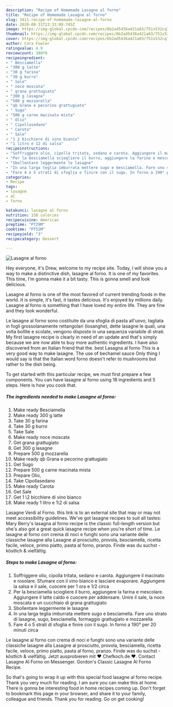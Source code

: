 ```yaml
---
description: "Recipe of Homemade Lasagne al forno"
title: "Recipe of Homemade Lasagne al forno"
slug: 3411-recipe-of-homemade-lasagne-al-forno
date: 2020-08-31T13:33:09.745Z
image: https://img-global.cpcdn.com/recipes/6b2ad5436a421a03/751x532cq70/lasagne-al-forno-recipe-main-photo.jpg
thumbnail: https://img-global.cpcdn.com/recipes/6b2ad5436a421a03/751x532cq70/lasagne-al-forno-recipe-main-photo.jpg
cover: https://img-global.cpcdn.com/recipes/6b2ad5436a421a03/751x532cq70/lasagne-al-forno-recipe-main-photo.jpg
author: Cora Fowler
ratingvalue: 4.9
reviewcount: 38070
recipeingredient:
- " Besciamella"
- "300 g latte"
- "30 g farina"
- "30 g burro"
- " Sale"
- " noce moscata"
- " grana grattugiato"
- "300 g lasagne"
- "500 g mozzarella"
- "qb Grana e pecorino grattugiato"
- " Sugo"
- "500 g carne macinata mista"
- " Olio"
- " Cipollasedano"
- " Carota"
- " Sale"
- "1 2 bicchiere di vino bianco"
- "1 litro e 12 di salsa"
recipeinstructions:
- "Soffriggere olio, cipolla tritata, sedano e carota. Aggiungere il macinato e rosolare. Sfumare con il vino bianco e lasciare evaporare. Aggiungere la salsa e il sale, cuocere per 1 ora e 1/2 circa"
- "Per la besciamella sciogliere il burro, aggiungere la farina e mescolare. Aggiungere il latte caldo e cuocere per addensare. Unire il sale, la noce moscata e un cucchiaio di grana grattugiato"
- "Sbollentare leggermente le lasagne"
- "In una larga teglia imburrata mettere sugo e besciamella. Fare uno strato di lasagne, sugo, besciamella, formaggio grattugiato e mozzarella"
- "Fare 4 o 5 strati di sfoglia e finire con il sugo. In forno a 190° per 20 minuti circa"
categories:
- Recipe
tags:
- lasagne
- al
- forno

katakunci: lasagne al forno 
nutrition: 158 calories
recipecuisine: American
preptime: "PT29M"
cooktime: "PT52M"
recipeyield: "3"
recipecategory: Dessert

---
```



![Lasagne al forno](https://img-global.cpcdn.com/recipes/6b2ad5436a421a03/751x532cq70/lasagne-al-forno-recipe-main-photo.jpg)

Hey everyone, it's Drew, welcome to my recipe site. Today, I will show you a way to make a distinctive dish, lasagne al forno. It is one of my favorites. This time, I'm gonna make it a bit tasty. This is gonna smell and look delicious.

Lasagne al forno is one of the most favored of current trending foods in the world. It is simple, it's fast, it tastes delicious. It's enjoyed by millions daily. Lasagne al forno is something that I have loved my entire life. They are fine and they look wonderful.

Le lasagne al forno sono costituite da una sfoglia di pasta all&#39;uovo, tagliata in fogli grossolanamente rettangolari (losanghe), dette lasagne le quali, una volta bollite e scolate, vengono disposte in una sequenza variabile di strati. My first lasagne recipe is clearly in need of an update and that&#39;s simply because we are now able to buy more authentic ingredients. I have also discovered from an Italian friend that the. best Lasagna al forno This is a very good way to make lasagne. The use of bechamel sauce Only thing I would say is that the Italian word forno doesn&#39;t refer to mushrooms but rather to the dish being.


To get started with this particular recipe, we must first prepare a few components. You can have lasagne al forno using 18 ingredients and 5 steps. Here is how you cook that.

<!--inarticleads1-->

##### The ingredients needed to make Lasagne al forno:

1. Make ready  Besciamella
1. Make ready 300 g latte
1. Take 30 g farina
1. Take 30 g burro
1. Take  Sale
1. Make ready  noce moscata
1. Get  grana grattugiato
1. Get 300 g lasagne
1. Prepare 500 g mozzarella
1. Make ready qb Grana e pecorino grattugiato
1. Get  Sugo
1. Prepare 500 g carne macinata mista
1. Prepare  Olio,
1. Take  Cipollasedano
1. Make ready  Carota
1. Get  Sale
1. Get 1 \2 bicchiere di vino bianco
1. Make ready 1 litro e 1\2 di salsa


Lasagne Verdi al Forno. this link is to an external site that may or may not meet accessibility guidelines. We&#39;ve got lasagne recipes to suit all tastes: Mary Berry&#39;s lasagna al forno recipe is the classic full-length version but she&#39;s also got a great quick lasagne recipe when you&#39;re short of time. Le lasagne al forno con crema di noci e funghi sono una variante delle classiche lasagne alla Lasagne al prosciutto, provola, besciamella, ricetta facile, veloce, primo piatto, pasta al forno, pranzo. Finde was du suchst - köstlich &amp; vielfältig. 

<!--inarticleads2-->

##### Steps to make Lasagne al forno:

1. Soffriggere olio, cipolla tritata, sedano e carota. Aggiungere il macinato e rosolare. Sfumare con il vino bianco e lasciare evaporare. Aggiungere la salsa e il sale, cuocere per 1 ora e 1/2 circa
1. Per la besciamella sciogliere il burro, aggiungere la farina e mescolare. Aggiungere il latte caldo e cuocere per addensare. Unire il sale, la noce moscata e un cucchiaio di grana grattugiato
1. Sbollentare leggermente le lasagne
1. In una larga teglia imburrata mettere sugo e besciamella. Fare uno strato di lasagne, sugo, besciamella, formaggio grattugiato e mozzarella
1. Fare 4 o 5 strati di sfoglia e finire con il sugo. In forno a 190° per 20 minuti circa


Le lasagne al forno con crema di noci e funghi sono una variante delle classiche lasagne alla Lasagne al prosciutto, provola, besciamella, ricetta facile, veloce, primo piatto, pasta al forno, pranzo. Finde was du suchst - köstlich &amp; vielfältig. Jetzt ausprobieren mit ♥ Chefkoch.de ♥. Contact Lasagne Al Forno on Messenger. Gordon&#39;s Classic Lasagne Al Forno Recipe. 

So that's going to wrap it up with this special food lasagne al forno recipe. Thank you very much for reading. I am sure you can make this at home. There is gonna be interesting food in home recipes coming up. Don't forget to bookmark this page in your browser, and share it to your family, colleague and friends. Thank you for reading. Go on get cooking!
